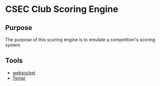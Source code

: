 # CSEC Club Scoring Engine

## Purpose
The purpose of this scoring engine is to emulate a competition's scoring system

## Tools
- [websocket](https://pkg.go.dev/github.com/gorilla/websocket)
- [Templ](https://pkg.go.dev/github.com/a-h/templ@v0.2.543)
